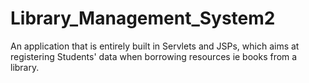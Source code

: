 # Library_Management_System2
An application that is entirely built in Servlets and JSPs, which aims at registering Students' data when borrowing resources ie books from a library.

 
